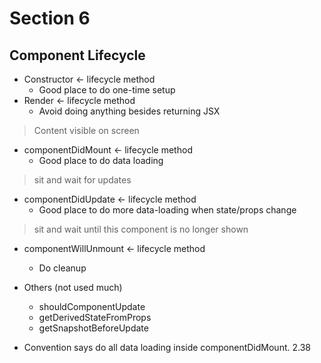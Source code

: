 # Section 6

## Component Lifecycle
- Constructor <- lifecycle method
    - Good place to do one-time setup
- Render <- lifecycle method
    - Avoid doing anything besides returning JSX
> Content visible on screen
- componentDidMount <- lifecycle method
    - Good place to do data loading
> sit and wait for updates
- componentDidUpdate <- lifecycle method
    - Good place to do more data-loading when state/props change
> sit and wait until this component is no longer shown
- componentWillUnmount <- lifecycle method
    - Do cleanup

- Others (not used much)
    - shouldComponentUpdate
    - getDerivedStateFromProps
    - getSnapshotBeforeUpdate

- Convention says do all data loading inside componentDidMount.
 2.38